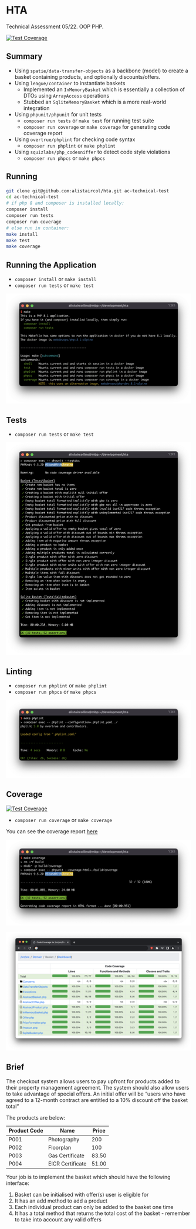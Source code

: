 # HTA

Technical Assessment 05/22. OOP PHP.

<p>
<a href="https://static.ac93.uk/hta-coverage/index.html"><img src="https://img.shields.io/badge/coverage-100%25-brightgreen" alt="Test Coverage"></a>
</p>

## Summary

* Using `spatie/data-transfer-objects` as a backbone (model) to create a basket containing products, and optionally discounts/offers.
* Using `league/container` to instantiate baskets
  * Implemented an `InMemoryBasket` which is essentially a collection of DTOs using `ArrayAccess` operations
  * Stubbed an `SqliteMemoryBasket` which is a more real-world integration
* Using `phpunit/phpunit` for unit tests
  * `composer run tests` or `make test` for running test suite
  * `composer run coverage` or `make coverage` for generating code coverage report
* Using `overtrue/phplint` for checking code syntax
  * `composer run phplint` or `make phplint`
* Using `squizlabs/php_codesniffer` to detect code style violations
  * `composer run phpcs` or `make phpcs`

## Running

```bash
git clone git@github.com:alistaircol/hta.git ac-technical-test
cd ac-technical-test
# if php 8 and composer is installed locally:
composer install
composer run tests
composer run coverage
# else run in container:
make install
make test
make coverage
```

## Running the Application

* `composer install` or `make install`
* `composer run tests` or `make test`

![make](https://raw.githubusercontent.com/alistaircol/hta/main/.github/make.png)

## Tests

* `composer run tests` or `make test`

![make test](https://raw.githubusercontent.com/alistaircol/hta/main/.github/make_tests.png)

## Linting

* `composer run phplint` or `make phplint`
* `composer run phpcs` or `make phpcs`

![make phplint](https://raw.githubusercontent.com/alistaircol/hta/main/.github/make_phplint.png)

## Coverage

<p>
<a href="https://static.ac93.uk/hta-coverage/index.html"><img src="https://img.shields.io/badge/coverage-100%25-brightgreen" alt="Test Coverage"></a>
</p>

* `composer run coverage` or `make coverage`

You can see the coverage report [here](https://static.ac93.uk/hta-coverage/index.html)

![make coverage](https://raw.githubusercontent.com/alistaircol/hta/main/.github/make_coverage.png)

![coverage](https://raw.githubusercontent.com/alistaircol/hta/main/.github/coverage.png)

## Brief

The checkout system allows users to pay upfront for products added to their property management agreement. The system should also allow users to take advantage of special offers. An initial offer will be “users who have agreed to a 12-month contract are entitled to a 10% discount off the basket total”

The products are below:

| Product Code | Name             | Price |
|--------------|------------------|-------|
| P001         | Photography      | 200   |
| P002         | Floorplan        | 100   |
| P003         | Gas Certificate  | 83.50 |
| P004         | EICR Certificate | 51.00 |

Your job is to implement the basket which should have the following interface:

1. Basket can be initialised with offer(s) user is eligible for
2. It has an add method to add a product
3. Each individual product can only be added to the basket one time
4. It has a total method that returns the total cost of the basket - remember to take into account any valid offers
